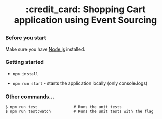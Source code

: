 <h1><p align="center">:credit_card: Shopping Cart application using Event Sourcing </p></h1>

### Before you start

Make sure you have [Node.js](https://nodejs.org/en/) installed.

### Getting started
- `npm install`

- `npm run start` - starts the application locally (only console.logs)

### Other commands...
```shell
$ npm run test                # Runs the unit tests
$ npm run test:watch          # Runs the unit tests with the flag
```